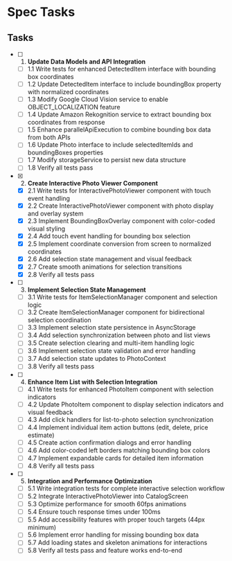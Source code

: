 # Spec Tasks

## Tasks

- [ ] 1. **Update Data Models and API Integration**
  - [ ] 1.1 Write tests for enhanced DetectedItem interface with bounding box coordinates
  - [ ] 1.2 Update DetectedItem interface to include boundingBox property with normalized coordinates
  - [ ] 1.3 Modify Google Cloud Vision service to enable OBJECT_LOCALIZATION feature
  - [ ] 1.4 Update Amazon Rekognition service to extract bounding box coordinates from response
  - [ ] 1.5 Enhance parallelApiExecution to combine bounding box data from both APIs
  - [ ] 1.6 Update Photo interface to include selectedItemIds and boundingBoxes properties
  - [ ] 1.7 Modify storageService to persist new data structure
  - [ ] 1.8 Verify all tests pass

- [x] 2. **Create Interactive Photo Viewer Component**
  - [x] 2.1 Write tests for InteractivePhotoViewer component with touch event handling
  - [x] 2.2 Create InteractivePhotoViewer component with photo display and overlay system
  - [x] 2.3 Implement BoundingBoxOverlay component with color-coded visual styling
  - [x] 2.4 Add touch event handling for bounding box selection
  - [x] 2.5 Implement coordinate conversion from screen to normalized coordinates
  - [x] 2.6 Add selection state management and visual feedback
  - [x] 2.7 Create smooth animations for selection transitions
  - [x] 2.8 Verify all tests pass

- [ ] 3. **Implement Selection State Management**
  - [ ] 3.1 Write tests for ItemSelectionManager component and selection logic
  - [ ] 3.2 Create ItemSelectionManager component for bidirectional selection coordination
  - [ ] 3.3 Implement selection state persistence in AsyncStorage
  - [ ] 3.4 Add selection synchronization between photo and list views
  - [ ] 3.5 Create selection clearing and multi-item handling logic
  - [ ] 3.6 Implement selection state validation and error handling
  - [ ] 3.7 Add selection state updates to PhotoContext
  - [ ] 3.8 Verify all tests pass

- [ ] 4. **Enhance Item List with Selection Integration**
  - [ ] 4.1 Write tests for enhanced PhotoItem component with selection indicators
  - [ ] 4.2 Update PhotoItem component to display selection indicators and visual feedback
  - [ ] 4.3 Add click handlers for list-to-photo selection synchronization
  - [ ] 4.4 Implement individual item action buttons (edit, delete, price estimate)
  - [ ] 4.5 Create action confirmation dialogs and error handling
  - [ ] 4.6 Add color-coded left borders matching bounding box colors
  - [ ] 4.7 Implement expandable cards for detailed item information
  - [ ] 4.8 Verify all tests pass

- [ ] 5. **Integration and Performance Optimization**
  - [ ] 5.1 Write integration tests for complete interactive selection workflow
  - [ ] 5.2 Integrate InteractivePhotoViewer into CatalogScreen
  - [ ] 5.3 Optimize performance for smooth 60fps animations
  - [ ] 5.4 Ensure touch response times under 100ms
  - [ ] 5.5 Add accessibility features with proper touch targets (44px minimum)
  - [ ] 5.6 Implement error handling for missing bounding box data
  - [ ] 5.7 Add loading states and skeleton animations for interactions
  - [ ] 5.8 Verify all tests pass and feature works end-to-end
